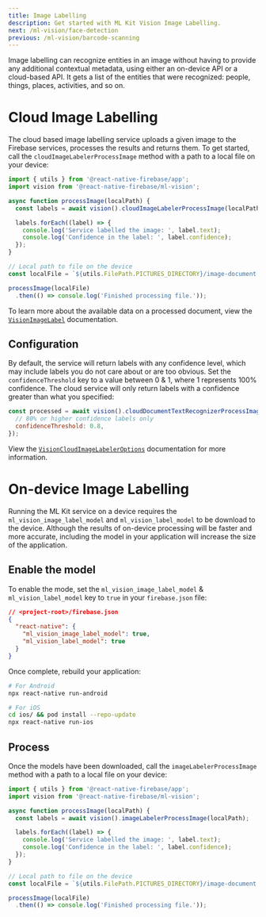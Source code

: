 ```yaml
---
title: Image Labelling
description: Get started with ML Kit Vision Image Labelling.
next: /ml-vision/face-detection
previous: /ml-vision/barcode-scanning
---
```


Image labelling can recognize entities in an image without having to provide any additional contextual metadata, using 
either an on-device API or a cloud-based API. It gets a list of the entities that were recognized: people, things, places,
activities, and so on. 
 

# Cloud Image Labelling

The cloud based image labelling service uploads a given image to the Firebase services, processes the results and returns them.
To get started, call the `cloudImageLabelerProcessImage` method with a path to a local file on your device:

```js
import { utils } from '@react-native-firebase/app';
import vision from '@react-native-firebase/ml-vision';

async function processImage(localPath) {
  const labels = await vision().cloudImageLabelerProcessImage(localPath);

  labels.forEach((label) => {
    console.log('Service labelled the image: ', label.text);
    console.log('Confidence in the label: ', label.confidence);
  });
}

// Local path to file on the device
const localFile = `${utils.FilePath.PICTURES_DIRECTORY}/image-document.jpg`;

processImage(localFile)
  .then(() => console.log('Finished processing file.'));
```

To learn more about the available data on a processed document, view the [`VisionImageLabel`](/reference/ml-vision/visionimagelabel)
documentation.

## Configuration
 
By default, the service will return labels with any confidence level, which may include labels you do not care about or
are too obvious. Set the `confidenceThreshold` key to a value between 0 & 1, where 1 represents 100% confidence. The 
cloud service will only return labels with a confidence greater than what you specified:

```js
const processed = await vision().cloudDocumentTextRecognizerProcessImage(localPath, {
  // 80% or higher confidence labels only
  confidenceThreshold: 0.8,
});
```

View the [`VisionCloudImageLabelerOptions`](/reference/ml-vision/visioncloudimagelabeleroptions) documentation for more information.

# On-device Image Labelling

Running the ML Kit service on a device requires the `ml_vision_image_label_model` and `ml_vision_label_model` to be download to the device. Although the results
of on-device processing will be faster and more accurate, including the model in your application will increase the size 
of the application.

## Enable the model

To enable the mode, set the `ml_vision_image_label_model` & `ml_vision_label_model` key to `true` in your `firebase.json` file:

```json
// <project-root>/firebase.json
{
  "react-native": {
    "ml_vision_image_label_model": true,
    "ml_vision_label_model": true
  }
}
```

Once complete, rebuild your application:

```bash
# For Android
npx react-native run-android

# For iOS
cd ios/ && pod install --repo-update
npx react-native run-ios
```

## Process

Once the models have been downloaded, call the `imageLabelerProcessImage` method with a path to a local file on your device:

```js
import { utils } from '@react-native-firebase/app';
import vision from '@react-native-firebase/ml-vision';

async function processImage(localPath) {
  const labels = await vision().imageLabelerProcessImage(localPath);

  labels.forEach((label) => {
    console.log('Service labelled the image: ', label.text);
    console.log('Confidence in the label: ', label.confidence);
  });
}

// Local path to file on the device
const localFile = `${utils.FilePath.PICTURES_DIRECTORY}/image-document.jpg`;

processImage(localFile)
  .then(() => console.log('Finished processing file.'));
```

